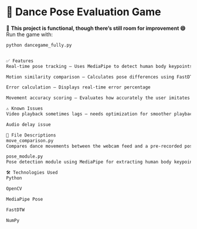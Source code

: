 # 🎯 Dance Pose Evaluation Game

📌 **This project is functional, though there’s still room for improvement 😄**  
Run the game with:

```bash
python dancegame_fully.py


✅ Features
Real-time pose tracking – Uses MediaPipe to detect human body keypoints

Motion similarity comparison – Calculates pose differences using FastDTW

Error calculation – Displays real-time error percentage

Movement accuracy scoring – Evaluates how accurately the user imitates the benchmark video

⚠ Known Issues
Video playback sometimes lags – needs optimization for smoother playback

Audio delay issue

📄 File Descriptions
move_comparison.py
Compares dance movements between the webcam feed and a pre-recorded pose video to measure accuracy for each frame.

pose_module.py
Pose detection module using MediaPipe for extracting human body keypoints.

🛠 Technologies Used
Python

OpenCV

MediaPipe Pose

FastDTW

NumPy
